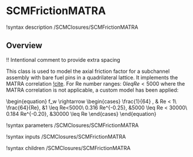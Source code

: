 # SCMFrictionMATRA

!syntax description /SCMClosures/SCMFrictionMATRA

## Overview

!! Intentional comment to provide extra spacing

This class is used to model the axial friction factor for a subchannel assembly with bare fuel pins in a quadrilateral lattice. It implements the MATRA correlation [!cite](KIT). For Re number ranges: $0 leq Re < 5000$ where the MATRA correlation is not applicable, a custom model has been applied:

\begin{equation}
f_w \rightarrow
\begin{cases}
\frac{1}{64} , & Re < 1\\
\frac{64}{Re}, &1 \leq Re<5000\\
0.316 Re^{-0.25}, &5000 \leq Re < 30000\\
0.184 Re^{-0.20}, &30000 \leq Re
\end{cases}
\end{equation}

!syntax parameters /SCMClosures/SCMFrictionMATRA

!syntax inputs /SCMClosures/SCMFrictionMATRA

!syntax children /SCMClosures/SCMFrictionMATRA
